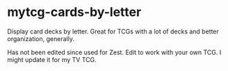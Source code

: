 # mytcg-cards-by-letter
Display card decks by letter. Great for TCGs with a lot of decks and better organization, generally.

Has not been edited since used for Zest. Edit to work with your own TCG. I might update it for my TV TCG.
